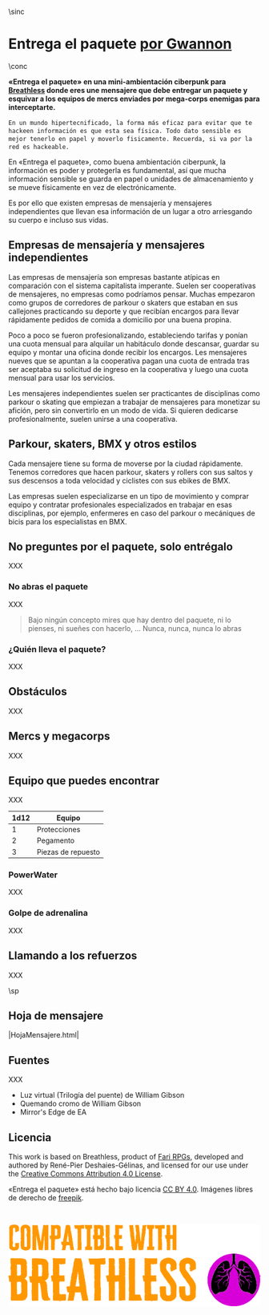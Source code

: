 \sinc

# Entrega el paquete [por Gwannon](https://gwannon.itch.io/entrega-el-paquete-breathless)

\conc

**«Entrega el paquete» en una mini-ambientación ciberpunk para [Breathless](https://fari-rpgs.itch.io/breathless-srd) donde eres une mensajere que debe entregar un paquete y esquivar a los equipos de __mercs__ enviades por mega-corps enemigas para interceptarte.**

```
En un mundo hipertecnificado, la forma más eficaz para evitar que te hackeen información es que esta sea física. Todo dato sensible es mejor tenerlo en papel y moverlo fisicamente. Recuerda, si va por la red es hackeable.
```

En «Entrega el paquete», como buena ambientación ciberpunk, la información es poder y protegerla es fundamental, así que mucha información sensible se guarda en papel o unidades de almacenamiento y se mueve físicamente en vez de electrónicamente.

Es por ello que existen empresas de mensajería y mensajeres independientes que llevan esa información de un lugar a otro arriesgando su cuerpo e incluso sus vidas.

## Empresas de mensajería y mensajeres independientes

Las empresas de mensajería son empresas bastante atípicas en comparación con el sistema capitalista imperante. Suelen ser cooperativas de mensajeres, no empresas como podríamos pensar. Muchas empezaron como grupos de corredores de parkour o skaters que estaban en sus callejones practicando su deporte y que recibían encargos para llevar rápidamente pedidos de comida a domicilio por una buena propina.

Poco a poco se fueron profesionalizando, estableciendo tarifas y ponían una cuota mensual para alquilar un habitáculo donde descansar, guardar su equipo y montar una oficina donde recibir los encargos. Les mensajeres nueves que se apuntan a la cooperativa pagan una cuota de entrada tras ser aceptaba su solicitud de ingreso en la cooperativa y luego una cuota mensual para usar los servicios.

Les mensajeres independientes suelen ser practicantes de disciplinas como parkour o skating que empiezan a trabajar de mensajeres para monetizar su afición, pero sin convertirlo en un modo de vida. Si quieren dedicarse profesionalmente, suelen unirse a una cooperativa.

## Parkour, skaters, BMX y otros estilos

Cada mensajere tiene su forma de moverse por la ciudad rápidamente. Tenemos corredores que hacen parkour, skaters y rollers con sus saltos y sus descensos a toda velocidad y ciclistes con sus ebikes de BMX.

Las empresas suelen especializarse en un tipo de movimiento y comprar equipo y contratar profesionales especializados en trabajar en esas disciplinas, por ejemplo, enfermeres en caso del parkour o mecániques de bicis para los especialistas en BMX.

## No preguntes por el paquete, solo entrégalo

XXX

### No abras el paquete

XXX

> Bajo ningún concepto mires que hay dentro del paquete, ni lo pienses, ni sueñes con hacerlo, ... Nunca, nunca, nunca lo abras 

### ¿Quién lleva el paquete?

XXX

## Obstáculos

XXX

## Mercs y megacorps

XXX

## Equipo que puedes encontrar

XXX

|1d12|Equipo|
|---|---|
|1|Protecciones|
|2|Pegamento|
|3|Piezas de repuesto|

### PowerWater

XXX

### Golpe de adrenalina

XXX

## Llamando a los refuerzos

XXX

\sp

## Hoja de mensajere

|HojaMensajere.html|

## Fuentes

XXX

* Luz virtual (Trilogía del puente) de William Gibson
* Quemando cromo de William Gibson 
* Mirror's Edge de EA

## Licencia 

This work is based on Breathless, product of [Fari RPGs](https://farirpgs.com/), developed and authored by René-Pier Deshaies-Gélinas, and licensed for our use under the [Creative Commons Attribution 4.0 License](https://creativecommons.org/licenses/by/4.0/).

«Entrega el paquete» está hecho bajo licencia [CC BY 4.0](https://creativecommons.org/licenses/by/4.0/legalcode.es). Imágenes libres de derecho de [freepik](https://www.freepik.com/).

&nbsp;

[![This game is Breathless](./images/breathless.png "This game is Breathless")](https://fari-rpgs.itch.io/breathless-srd "This game is Breathless")
